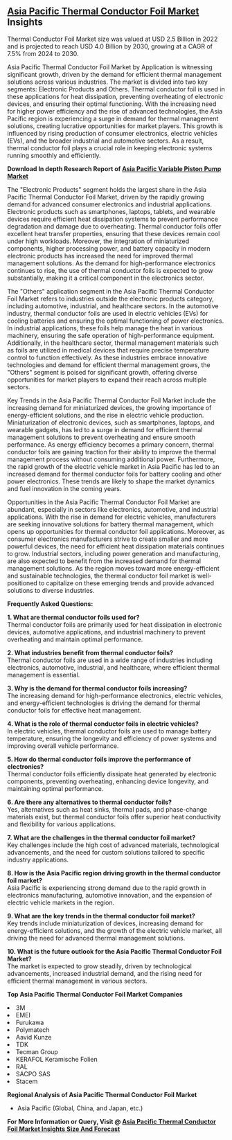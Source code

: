 <h2><a href="https://www.verifiedmarketreports.com/download-sample/?rid=261036&amp;utm_source=Github-Feb&amp;utm_medium=219" target="_blank">Asia Pacific Thermal Conductor Foil Market</a> Insights</h2><p>Thermal Conductor Foil Market size was valued at USD 2.5 Billion in 2022 and is projected to reach USD 4.0 Billion by 2030, growing at a CAGR of 7.5% from 2024 to 2030.</p><p><p>Asia Pacific Thermal Conductor Foil Market by Application is witnessing significant growth, driven by the demand for efficient thermal management solutions across various industries. The market is divided into two key segments: Electronic Products and Others. Thermal conductor foil is used in these applications for heat dissipation, preventing overheating of electronic devices, and ensuring their optimal functioning. With the increasing need for higher power efficiency and the rise of advanced technologies, the Asia Pacific region is experiencing a surge in demand for thermal management solutions, creating lucrative opportunities for market players. This growth is influenced by rising production of consumer electronics, electric vehicles (EVs), and the broader industrial and automotive sectors. As a result, thermal conductor foil plays a crucial role in keeping electronic systems running smoothly and efficiently. <p><strong>Download In depth Research Report of <a href="https://www.verifiedmarketreports.com/download-sample/?rid=236118&amp;utm_source=Pulse-Dec&amp;utm_medium=219" target="_blank">Asia Pacific Variable Piston Pump Market</a></strong></p></p> <p>The "Electronic Products" segment holds the largest share in the Asia Pacific Thermal Conductor Foil Market, driven by the rapidly growing demand for advanced consumer electronics and industrial applications. Electronic products such as smartphones, laptops, tablets, and wearable devices require efficient heat dissipation systems to prevent performance degradation and damage due to overheating. Thermal conductor foils offer excellent heat transfer properties, ensuring that these devices remain cool under high workloads. Moreover, the integration of miniaturized components, higher processing power, and battery capacity in modern electronic products has increased the need for improved thermal management solutions. As the demand for high-performance electronics continues to rise, the use of thermal conductor foils is expected to grow substantially, making it a critical component in the electronics sector. <p>The "Others" application segment in the Asia Pacific Thermal Conductor Foil Market refers to industries outside the electronic products category, including automotive, industrial, and healthcare sectors. In the automotive industry, thermal conductor foils are used in electric vehicles (EVs) for cooling batteries and ensuring the optimal functioning of power electronics. In industrial applications, these foils help manage the heat in various machinery, ensuring the safe operation of high-performance equipment. Additionally, in the healthcare sector, thermal management materials such as foils are utilized in medical devices that require precise temperature control to function effectively. As these industries embrace innovative technologies and demand for efficient thermal management grows, the "Others" segment is poised for significant growth, offering diverse opportunities for market players to expand their reach across multiple sectors.</p> <p>Key Trends in the Asia Pacific Thermal Conductor Foil Market include the increasing demand for miniaturized devices, the growing importance of energy-efficient solutions, and the rise in electric vehicle production. Miniaturization of electronic devices, such as smartphones, laptops, and wearable gadgets, has led to a surge in demand for efficient thermal management solutions to prevent overheating and ensure smooth performance. As energy efficiency becomes a primary concern, thermal conductor foils are gaining traction for their ability to improve the thermal management process without consuming additional power. Furthermore, the rapid growth of the electric vehicle market in Asia Pacific has led to an increased demand for thermal conductor foils for battery cooling and other power electronics. These trends are likely to shape the market dynamics and fuel innovation in the coming years.</p> <p>Opportunities in the Asia Pacific Thermal Conductor Foil Market are abundant, especially in sectors like electronics, automotive, and industrial applications. With the rise in demand for electric vehicles, manufacturers are seeking innovative solutions for battery thermal management, which opens up opportunities for thermal conductor foil applications. Moreover, as consumer electronics manufacturers strive to create smaller and more powerful devices, the need for efficient heat dissipation materials continues to grow. Industrial sectors, including power generation and manufacturing, are also expected to benefit from the increased demand for thermal management solutions. As the region moves toward more energy-efficient and sustainable technologies, the thermal conductor foil market is well-positioned to capitalize on these emerging trends and provide advanced solutions to diverse industries.</p> <p><b>Frequently Asked Questions:</b></p> <p><b>1. What are thermal conductor foils used for?</b><br> Thermal conductor foils are primarily used for heat dissipation in electronic devices, automotive applications, and industrial machinery to prevent overheating and maintain optimal performance.</p> <p><b>2. What industries benefit from thermal conductor foils?</b><br> Thermal conductor foils are used in a wide range of industries including electronics, automotive, industrial, and healthcare, where efficient thermal management is essential.</p> <p><b>3. Why is the demand for thermal conductor foils increasing?</b><br> The increasing demand for high-performance electronics, electric vehicles, and energy-efficient technologies is driving the demand for thermal conductor foils for effective heat management.</p> <p><b>4. What is the role of thermal conductor foils in electric vehicles?</b><br> In electric vehicles, thermal conductor foils are used to manage battery temperature, ensuring the longevity and efficiency of power systems and improving overall vehicle performance.</p> <p><b>5. How do thermal conductor foils improve the performance of electronics?</b><br> Thermal conductor foils efficiently dissipate heat generated by electronic components, preventing overheating, enhancing device longevity, and maintaining optimal performance.</p> <p><b>6. Are there any alternatives to thermal conductor foils?</b><br> Yes, alternatives such as heat sinks, thermal pads, and phase-change materials exist, but thermal conductor foils offer superior heat conductivity and flexibility for various applications.</p> <p><b>7. What are the challenges in the thermal conductor foil market?</b><br> Key challenges include the high cost of advanced materials, technological advancements, and the need for custom solutions tailored to specific industry applications.</p> <p><b>8. How is the Asia Pacific region driving growth in the thermal conductor foil market?</b><br> Asia Pacific is experiencing strong demand due to the rapid growth in electronics manufacturing, automotive innovation, and the expansion of electric vehicle markets in the region.</p> <p><b>9. What are the key trends in the thermal conductor foil market?</b><br> Key trends include miniaturization of devices, increasing demand for energy-efficient solutions, and the growth of the electric vehicle market, all driving the need for advanced thermal management solutions.</p> <p><b>10. What is the future outlook for the Asia Pacific Thermal Conductor Foil Market?</b><br> The market is expected to grow steadily, driven by technological advancements, increased industrial demand, and the rising need for efficient thermal management in various sectors.</p> </p><p><strong>Top Asia Pacific Thermal Conductor Foil Market Companies</strong></p><div data-test-id=""><p><li>3M</li><li> EMEI</li><li> Furukawa</li><li> Polymatech</li><li> Aavid Kunze</li><li> TDK</li><li> Tecman Group</li><li> KERAFOL Keramische Folien</li><li> RAL</li><li> SACPO SAS</li><li> Stacem</li></p><div><strong>Regional Analysis of&nbsp;Asia Pacific Thermal Conductor Foil Market</strong></div><ul><li dir="ltr"><p dir="ltr">Asia Pacific (Global, China, and Japan, etc.)</p></li></ul><p><strong>For More Information or Query, Visit @&nbsp;</strong><strong><a href="https://www.verifiedmarketreports.com/product/thermal-conductor-foil-market/?utm_source=Github-Feb&amp;utm_medium=219" target="_blank">Asia Pacific Thermal Conductor Foil Market Insights Size And Forecast</a></strong></p></div><h2>&nbsp;</h2><div data-test-id="">&nbsp;</div>
